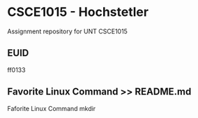 # CSCE1015 - Hochstetler
Assignment repository for UNT CSCE1015
## EUID
ff0133
## Favorite Linux Command >> README.md
Faforite Linux Command
mkdir

